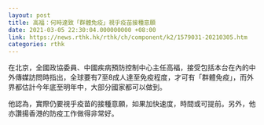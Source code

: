 ```yaml
---
layout: post
title: 高福：何時達致「群體免疫」視乎疫苗接種意願
date: 2021-03-05 22:30:04.000000000 +08:00
link: https://news.rthk.hk/rthk/ch/component/k2/1579031-20210305.htm
categories: rthk
---
```


在北京，全國政協委員、中國疾病預防控制中心主任高福，接受包括本台在內的中外傳媒訪問時指出，全球要有7至8成人達至免疫程度，才可有「群體免疫」，而外界都估計今年底至明年中，大部分國家都可以做到。

他認為，實際仍要視乎疫苗的接種意願，如果加快速度，時間或可提前。另外，他亦讚揚香港的防疫工作做得非常好。
